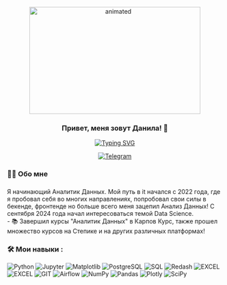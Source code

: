 <p align="center">
  <img width="400" height="250" src="https://media4.giphy.com/media/v1.Y2lkPTc5MGI3NjExMWNvYXUwajZwYXYyMmNuN2lpc21vODY4Y3N0dmprMHhxenBxd2k4dyZlcD12MV9pbnRlcm5hbF9naWZfYnlfaWQmY3Q9Zw/bmQBu3aSF0DxadphkG/giphy.gif"  alt="animated" />
</p>



### <p align="center">Привет, меня зовут Данила! 👋</p>
<div align="center">

[![Typing SVG](https://readme-typing-svg.herokuapp.com?font=Montserrat&size=30&pause=10&color=FFFFFF&width=230&height=50&lines=Data+Analyst+%F0%9F%94%A5)](https://git.io/typing-svg)


</div>

<div align="center">

  <a href="">[![Telegram](https://img.shields.io/badge/-Telegram-27A7E7?style=for-the-badge&logo=telegram)](https://t.me/righ34)</a>

</div>



###

<h3 align="left">👩‍💻  Обо мне</h3>

###

<p align="left">Я начинающий Аналитик Данных. 
Мой путь в it начался с 2022 года, где я пробовал себя во многих направлениях, попробовал свои силы в бекенде, фронтенде но больше всего меня зацепил Анализ Данных! С сентября 2024 года начал интересоваться темой Data Science.<br> - 📚 Завершил курсы "Аналитик Данных" в Карпов Курс, также прошел множество курсов на Степике и на других различных платформах!<br></p>

###

###  🛠️ Мои навыки :  



![Python](https://img.shields.io/badge/-Python-FFF?style=for-the-badge&logo=python)
![Jupyter](https://img.shields.io/badge/-Jupyter_Notebook-FFF?style=for-the-badge&logo=Jupyter)
![Matplotlib](https://img.shields.io/badge/Matplotlib-%23ffffff.svg?style=for-the-badge&logo=Matplotlib&logoColor=black)
![PostgreSQL](https://img.shields.io/badge/-PostgreSQL-FFF?style=for-the-badge&logo=PostgreSQL)
![SQL](https://img.shields.io/badge/-SQL-00A4EF?style=for-the-badge&logo=SQL)
![Redash](https://img.shields.io/badge/-Redash-E44D26?style=for-the-badge&logo=Redash)
![EXCEL](https://img.shields.io/badge/-EXCEL-FF?style=for-the-badge&logo=EXCEL)
![EXCEL](https://img.shields.io/badge/-Google_Sheets-FFF?style=for-the-badge&logo=GoogleSheets)
![GIT](https://img.shields.io/badge/-GIT-FFF?style=for-the-badge&logo=GIT)
![Airflow](https://img.shields.io/badge/-Airflow-77DDE7?style=for-the-badge&logo=AIRFLOW)
![NumPy](https://img.shields.io/badge/numpy-%23013243.svg?style=for-the-badge&logo=numpy&logoColor=white)
![Pandas](https://img.shields.io/badge/pandas-%23150458.svg?style=for-the-badge&logo=pandas&logoColor=white)
![Plotly](https://img.shields.io/badge/Plotly-%233F4F75.svg?style=for-the-badge&logo=plotly&logoColor=white)
![SciPy](https://img.shields.io/badge/SciPy-%230C55A5.svg?style=for-the-badge&logo=scipy&logoColor=%white)
